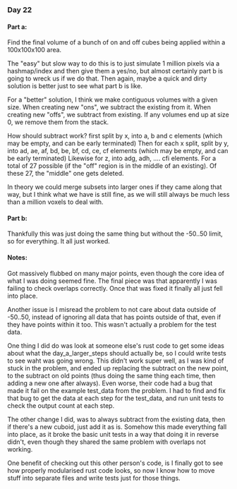 ### Day 22

#### Part a:

Find the final volume of a bunch of on and off cubes being applied within a 100x100x100 area.

The "easy" but slow way to do this is to just simulate 1 million pixels via a hashmap/index and then give them a yes/no, but almost certainly
part b is going to wreck us if we do that. Then again, maybe a quick and dirty solution is better just to see what part b is like.

For a "better" solution, I think we make contiguous volumes with a given size.
When creating new "ons", we subtract the existing from it.
When creating new "offs", we subtract from existing.
If any volumes end up at size 0, we remove them from the stack.

How should subtract work?
first split by x, into a, b and c elements (which may be empty, and can be early terminated)
Then for each x split, split by y, into ad, ae, af, bd, be, bf, cd, ce, cf elements (which may be empty, and can be early terminated)
Likewise for z, into adg, adh, .... cfi elements. For a total of 27 possible (if the "off" region is in the middle of an existing).
Of these 27, the "middle" one gets deleted.

In theory we could merge subsets into larger ones if they came along that way, but I think what we have is still fine, as we will still
always be much less than a million voxels to deal with.

#### Part b:

Thankfully this was just doing the same thing but without the -50..50 limit, so for everything. It all just worked.

#### Notes:

Got massively flubbed on many major points, even though the core idea of
what I was doing seemed fine. The final piece was that apparently I was failing to check overlaps
correctly. Once that was fixed it finally all just fell into place.

Another issue is I misread the problem to not care about data outside of -50..50, instead of ignoring all data that has points outside of that, even
if they have points within it too. This wasn't actually a problem for the test data.

One thing I did do was look at someone else's rust code to get some
ideas about what the day_a_larger_steps should actually be, so I could
write tests to see waht was going wrong. This didn't work super well,
as I was kind of stuck in the problem, and ended up replacing the
subtract on the new point, to the subtract on old points (thus
doing the same thing each time, then adding a new one after always).
Even worse, their code had a bug that made it fail on the example test_data from the problem.
I had to find and fix that bug to get the data at each step for the test_data, and run unit tests to
check the output count at each step.

The other change I did, was to always subtract from the existing data, then if there's a new cuboid, just add it as is.
Somehow this made everything fall into place, as it broke the basic unit tests in a way that doing it in reverse didn't, even though
they shared the same problem with overlaps not working.

One benefit of checking out this other person's code, is I finally got to see how properly modularised rust code looks, so
now I know how to move stuff into separate files and write tests just for those things.
